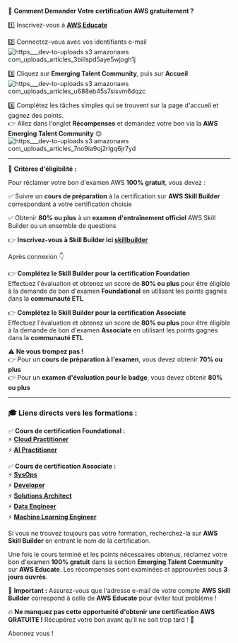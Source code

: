 🚀 **Comment Demander Votre certification AWS gratuitement ?**  

1️⃣ Inscrivez-vous à [**AWS Educate**  ](https://aws.amazon.com/education/awseducate/)

2️⃣ Connectez-vous avec vos identifiants e-mail  
![https___dev-to-uploads s3 amazonaws com_uploads_articles_3biilspd5aye5wjogh1j](https://github.com/user-attachments/assets/03339f2c-3693-4ebf-8603-92755c076c4f)



3️⃣ Cliquez sur **Emerging Talent Community**, puis sur **Accueil**  
![https___dev-to-uploads s3 amazonaws com_uploads_articles_u688eb45s7sisvm6dqzc](https://github.com/user-attachments/assets/8cfc689c-76f6-4c32-8030-d95848686f27)


4️⃣ Complétez les tâches simples qui se trouvent sur la page d'accueil et gagnez des points.  
👉 Allez dans l'onglet **Récompenses** et demandez votre bon via la **AWS Emerging Talent Community** 😍  
![https___dev-to-uploads s3 amazonaws com_uploads_articles_7no9ia9oj2rlgq6jr7yd](https://github.com/user-attachments/assets/e4576e95-c38d-4c0e-a4e7-5dc3b15d4286)


---

🎯 **Critères d'éligibilité :**  

Pour réclamer votre bon d'examen AWS **100% gratuit**, vous devez :  

✅ Suivre un **cours de préparation** à la certification sur **AWS Skill Builder** correspondant à votre certification choisie  

✅ Obtenir **80% ou plus** à un **examen d'entraînement officiel** AWS Skill Builder ou un ensemble de questions  


👉 **Inscrivez-vous à Skill Builder ici [skillbuilder](https://www.aws.training/)**  

Après connexion 👇  

👉 **Complétez le Skill Builder pour la certification Foundation**  
Effectuez l'évaluation et obtenez un score de **80% ou plus** pour être éligible à la demande de bon d'examen **Foundational** en utilisant les points gagnés dans la **communauté ETL**  

👉 **Complétez le Skill Builder pour la certification Associate**  
Effectuez l'évaluation et obtenez un score de **80% ou plus** pour être éligible à la demande de bon d'examen **Associate** en utilisant les points gagnés dans la **communauté ETL**  

⚠️ **Ne vous trompez pas !**  
👉 Pour un **cours de préparation à l'examen**, vous devez obtenir **70% ou plus**  
👉 Pour un **examen d'évaluation pour le badge**, vous devez obtenir **80% ou plus**  

---

### 🎓 **Liens directs vers les formations :**  

✅ **Cours de certification Foundational :**  
⚡ **[Cloud Practitioner](https://dev.to/nikhil_nareddula_/100-free-certification-voucher-for-foundational-associate-level-1ce8#:~:text=certification%20courses%3A%0A%E2%9A%A1-,Cloud%20Practitioner,-%E2%9A%A1AI%20Practitioner)**  
⚡ **[AI Practitioner](https://skillbuilder.aws/exam-prep/ai-practitioner?trk=c874993c-4bab-47c1-b1ff-ecdd03c83d1f&sc_channel=el)**  

✅ **Cours de certification Associate :**  
⚡ **[SysOps](https://skillbuilder.aws/exam-prep/cloud-practitioner?trk=c874993c-4bab-47c1-b1ff-ecdd03c83d1f&sc_channel=el)**  
⚡ **[Developer](https://skillbuilder.aws/exam-prep/developer-associate/?trk=c874993c-4bab-47c1-b1ff-ecdd03c83d1f&sc_channel=el)**  
⚡ **[Solutions Architect](https://skillbuilder.aws/exam-prep/solutions-architect-associate?trk=c874993c-4bab-47c1-b1ff-ecdd03c83d1f&sc_channel=el)**  
⚡ **[Data Engineer](https://skillbuilder.aws/exam-prep/data-engineer-associate/?trk=c874993c-4bab-47c1-b1ff-ecdd03c83d1f&sc_channel=el)**  
⚡ **[Machine Learning Engineer](https://skillbuilder.aws/exam-prep/machine-learning-engineer-associate?trk=c874993c-4bab-47c1-b1ff-ecdd03c83d1f&sc_channel=el)**  

Si vous ne trouvez toujours pas votre formation, recherchez-la sur **AWS Skill Builder** en entrant le nom de la certification.  

Une fois le cours terminé et les points nécessaires obtenus, réclamez votre bon d'examen **100% gratuit** dans la section **Emerging Talent Community** sur **AWS Educate**. Les récompenses sont examinées et approuvées sous **3 jours ouvrés**.  

📢 **Important :** Assurez-vous que l'adresse e-mail de votre compte **AWS Skill Builder** correspond à celle de **AWS Educate** pour éviter tout problème !  

🔥 **Ne manquez pas cette opportunité d'obtenir une certification AWS GRATUITE !** Récupérez votre bon avant qu'il ne soit trop tard ! 🚀  

Abonnez vous ! 
